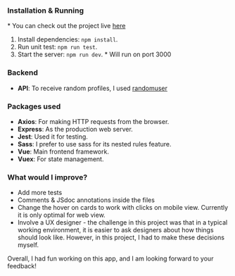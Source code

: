 ### Installation & Running

\* You can check out the project live [here](https://profiles-2744dbd3e2e2.herokuapp.com/)

1. Install dependencies: `npm install`.
2. Run unit test: `npm run test`.
3. Start the server: `npm run dev`. \* Will run on port 3000

### Backend
-   **API**: To receive random profiles, I used [randomuser](https://randomuser.me/)

### Packages used

-   **Axios**: For making HTTP requests from the browser.
-   **Express**: As the production web server.
-   **Jest**: Used it for testing.
-   **Sass**: I prefer to use sass for its nested rules feature.
-   **Vue**: Main frontend framework.
-   **Vuex**: For state management.

### What would I improve?

- Add more tests
- Comments & JSdoc annotations inside the files
- Change the hover on cards to work with clicks on mobile view. Currently it is only optimal for web view.
- Involve a UX designer - the challenge in this project was that in a typical working environment, it is easier to ask designers about how things should look like. However, in  this project, I had to make these decisions myself.

Overall, I had fun working on this app, and I am looking forward to your feedback!

